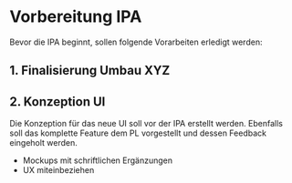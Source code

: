 # Vorbereitung IPA

Bevor die IPA beginnt, sollen folgende Vorarbeiten erledigt werden:

## 1. Finalisierung Umbau XYZ

## 2. Konzeption UI

Die Konzeption für das neue UI soll vor der IPA erstellt werden. Ebenfalls soll das komplette Feature dem PL vorgestellt und dessen Feedback eingeholt werden.

- Mockups mit schriftlichen Ergänzungen
- UX miteinbeziehen